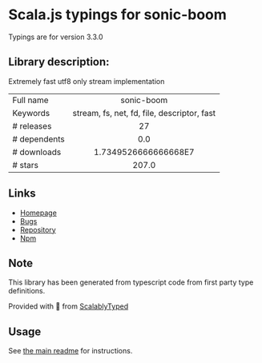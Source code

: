 
# Scala.js typings for sonic-boom

Typings are for version 3.3.0

## Library description:
Extremely fast utf8 only stream implementation

|                    |                 |
| ------------------ | :-------------: |
| Full name          | sonic-boom |
| Keywords           | stream, fs, net, fd, file, descriptor, fast |
| # releases         | 27 |
| # dependents       | 0.0 |
| # downloads        | 1.7349526666666668E7 |
| # stars            | 207.0 |

## Links
- [Homepage](https://github.com/pinojs/sonic-boom#readme)
- [Bugs](https://github.com/pinojs/sonic-boom/issues)
- [Repository](https://github.com/pinojs/sonic-boom)
- [Npm](https://www.npmjs.com/package/sonic-boom)
    


## Note
This library has been generated from typescript code from first party type definitions.

Provided with :purple_heart: from [ScalablyTyped](https://github.com/oyvindberg/ScalablyTyped)

## Usage
See [the main readme](../../readme.md) for instructions.


